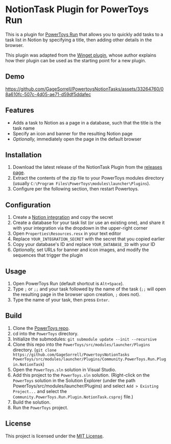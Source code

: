 # NotionTask Plugin for PowerToys Run

This is a plugin for [PowerToys Run](https://github.com/microsoft/PowerToys/wiki/PowerToys-Run-Overview) that allows you to quickly add tasks to a task list in Notion by specifying a title, then adding other details in the browser.

This plugin was adapted from the [Winget plugin](https://github.com/bostrot/PowerToysRunPluginWinget), whose author explains how their plugin can be used as the starting point for a new plugin.

## Demo

https://github.com/GageSorrell/PowertoysNotionTasks/assets/33264760/08a610fc-507c-4d05-ae71-d59df5ddafec

## Features

* Adds a task to Notion as a page in a database, such that the title is the task name
* Specify an icon and banner for the resulting Notion page
* *Optionally,* immediately open the page in the default browser

## Installation

1. Download the latest release of the NotionTask Plugin from the [releases page](https://github.com/GageSorrell/PowertoysNotionTask/releases).
2. Extract the contents of the zip file to your PowerToys modules directory (usually `C:\Program Files\PowerToys\modules\launcher\Plugins`).
3. Configure per the following section, then restart Powertoys.

## Configuration

1. Create a [Notion integration](https://www.notion.so/my-integrations) and copy the secret
2. Create a database for your task list (or use an existing one), and share it with your integration via the dropdown in the upper-right corner
3. Open `Properties\Resources.resx` in your text editor
4. Replace `YOUR_INTEGRATION_SECRET` with the secret that you copied earlier
5. Copy your database's ID and replace `YOUR_DATABASE_ID` with your ID
6. *Optionally,* set URLs for banner and icon images, and modify the sequences that trigger the plugin

## Usage

1. Open PowerToys Run (default shortcut is `Alt+Space`).
2. Type `;` or `;;` and your task followed by the name of the task (`;;` will open the resulting page in the browser upon creation, `;` does not).
3. Type the name of your task, then press `Enter`.

## Build

1. Clone the [PowerToys repo](https://github.com/microsoft/PowerToys).
2. cd into the `PowerToys` directory.
3. Initialize the submodules: `git submodule update --init --recursive`
4. Clone this repo into the `PowerToys/src/modules/launcher/Plugins` directory. (`git clone https://github.com/GageSorrell/PowertoysNotionTasks PowerToys/src/modules/launcher/Plugins/Community.PowerToys.Run.Plugin.NotionTask`)
5. Open the `PowerToys.sln` solution in Visual Studio.
6. Add this project to the `PowerToys.sln` solution. (Right-click on the `PowerToys` solution in the Solution Explorer (under the path PowerToys/src/modules/launcher/Plugins) and select `Add > Existing Project...` and select the `Community.PowerToys.Run.Plugin.NotionTask.csproj` file.)
7. Build the solution.
8. Run the `PowerToys` project.

## License

This project is licensed under the [MIT License](LICENSE).
